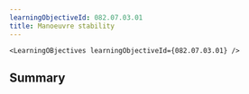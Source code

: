 ```yaml
---
learningObjectiveId: 082.07.03.01
title: Manoeuvre stability
---
```


```tsx eval
<LearningOBjectives learningObjectiveId={082.07.03.01} />
```

## Summary
